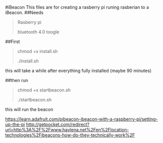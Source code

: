 #iBeacon
This files are for creating a rasberry pi runing rasberian to a iBeacon.
##Needs

> Rasberry pi
>
> bluetooth 4.0 toogle

##First 

> chmod +x install.sh
>
> ./install.sh

this will take a while
after everything fully installed
(maybe 90 minutes)

##then run  

> chmod +x startbeacon.sh
>
> ./startbeacon.sh

this will run the beacon

https://learn.adafruit.com/pibeacon-ibeacon-with-a-raspberry-pi/setting-up-the-pi
http://getpocket.com/redirect?url=http%3A%2F%2Fwww.havlena.net%2Fen%2Flocation-technologies%2Fibeacons-how-do-they-technically-work%2F
